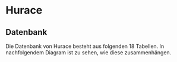 # Hurace 

## Datenbank
Die Datenbank von Hurace besteht aus folgenden 18 Tabellen. In nachfolgendem Diagram ist zu sehen, wie diese zusammenhängen.
<!-- TODO Bild einfügen -->